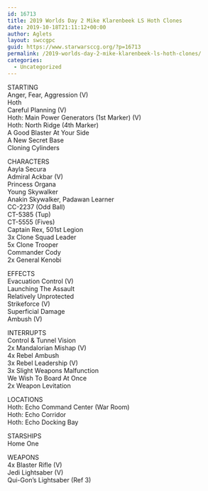 ```yaml
---
id: 16713
title: 2019 Worlds Day 2 Mike Klarenbeek LS Hoth Clones
date: 2019-10-18T21:11:12+00:00
author: Aglets
layout: swccgpc
guid: https://www.starwarsccg.org/?p=16713
permalink: /2019-worlds-day-2-mike-klarenbeek-ls-hoth-clones/
categories:
  - Uncategorized
---
```

STARTING  
Anger, Fear, Aggression (V)  
Hoth  
Careful Planning (V)  
Hoth: Main Power Generators (1st Marker) (V)  
Hoth: North Ridge (4th Marker)  
A Good Blaster At Your Side  
A New Secret Base  
Cloning Cylinders

CHARACTERS  
Aayla Secura  
Admiral Ackbar (V)  
Princess Organa  
Young Skywalker  
Anakin Skywalker, Padawan Learner  
CC-2237 (Odd Ball)  
CT-5385 (Tup)  
CT-5555 (Fives)  
Captain Rex, 501st Legion  
3x Clone Squad Leader  
5x Clone Trooper  
Commander Cody  
2x General Kenobi

EFFECTS  
Evacuation Control (V)  
Launching The Assault  
Relatively Unprotected  
Strikeforce (V)  
Superficial Damage  
Ambush (V)

INTERRUPTS  
Control & Tunnel Vision  
2x Mandalorian Mishap (V)  
4x Rebel Ambush  
3x Rebel Leadership (V)  
3x Slight Weapons Malfunction  
We Wish To Board At Once  
2x Weapon Levitation

LOCATIONS  
Hoth: Echo Command Center (War Room)  
Hoth: Echo Corridor  
Hoth: Echo Docking Bay

STARSHIPS  
Home One

WEAPONS  
4x Blaster Rifle (V)  
Jedi Lightsaber (V)  
Qui-Gon&#8217;s Lightsaber (Ref 3)
